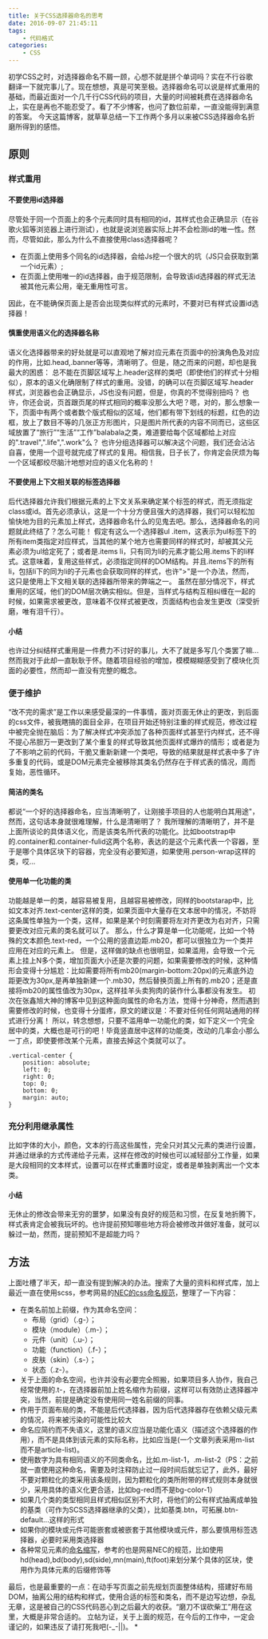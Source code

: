 ```yaml
---
title: 关于CSS选择器命名的思考
date: 2016-09-07 21:45:11
tags:
	- 代码格式
categories:
	- CSS
---
```

初学CSS之时，对选择器命名不屑一顾，心想不就是拼个单词吗？实在不行谷歌翻译一下就完事儿了。现在想想，真是可笑至极。选择器命名可以说是样式重用的基础，而最近面对一个几千行CSS代码的项目，大量的时间被耗费在选择器命名上，实在是再也不能忍受了。看了不少博客，也问了数位前辈，一直没能得到满意的答案。
今天这篇博客，就草草总结一下工作两个多月以来被CSS选择器命名折磨所得到的感悟。
<!--more-->
## 原则

### 样式重用
#### 不要使用id选择器
尽管处于同一个页面上的多个元素同时具有相同的id，其样式也会正确显示（在谷歌火狐等浏览器上进行测试），也就是说浏览器实际上并不会检测id的唯一性。然而，尽管如此，那么为什么不直接使用class选择器呢？
* 在页面上使用多个同名的id选择器，会给Js挖一个很大的坑（JS只会获取到第一个id元素）;
* 在页面上使用唯一的id选择器，由于规范限制，会导致该id选择器的样式无法被其他元素公用，毫无重用性可言。

因此，在不能确保页面上是否会出现类似样式的元素时，不要对已有样式设置id选择器！

#### 慎重使用语义化的选择器名称
语义化选择器带来的好处就是可以直观地了解对应元素在页面中的扮演角色及对应的作用，比如.head,.banner等等，清晰明了。但是，随之而来的问题，却也是我最大的困惑：
总不能在页脚区域写上.header这样的类吧（即使他们的样式十分相似），原本的语义化确限制了样式的重用。没错，的确可以在页脚区域写.header样式，浏览器也会正确显示，JS也没有问题，但是，你真的不觉得别扭吗？
也许，你还会说，页首跟页尾的样式相同的概率没那么大吧？嗯，对的，那么想象一下，页面中有两个或者数个版式相似的区域，他们都有带下划线的标题，红色的边框，放上了数目不等的几张正方形图片，只是图片所代表的内容不同而已，这些区域放置了“旅行”“生活”“工作”balabala之类，难道要给每个区域都给上对应的".travel",".life",".work"么？
也许分组选择器可以解决这个问题，我们还会沾沾自喜，使用一个逗号就完成了样式的复用。相信我，日子长了，你肯定会厌烦为每一个区域都绞尽脑汁地想对应的语义化名称的！

#### 不要使用上下文相关联的标签选择器
后代选择器允许我们根据元素的上下文关系来确定某个标签的样式，而无须指定class或id。首先必须承认，这是一个十分方便且强大的选择器，我们可以轻松加愉快地为目的元素加上样式，选择器命名什么的见鬼去吧。那么，选择器命名的问题就此终结了？怎么可能！
假定有这么一个选择器ul .item，这表示为ul标签下的所有item类指定对应样式，当其他的某个地方也需要同样的样式时，却被其父元素必须为ul给定死了；或者是.items li，只有同为li的元素才能公用.items下的li样式。这意味着，复用这些样式，必须指定同样的DOM结构。并且.items下的所有li，包括li下的同为li的子元素也会获取同样的样式，也许">"是一个办法，然而，这只是使用上下文相关联的选择器所带来的弊端之一。
虽然在部分情况下，样式重用的区域，他们的DOM层次确实相似。但是，当样式与结构互相纠缠在一起的时候，如果需求被更改，意味着不仅样式被更改，页面结构也会发生更改（深受折磨，唯有泪千行）。

#### 小结
也许过分纠结样式重用是一件费力不讨好的事儿，大不了就是多写几个类罢了嘛...然而我对于此却一直耿耿于怀。随着项目经验的增加，模模糊糊感受到了模块化页面的必要性，然而却一直没有完整的概念。

### 便于维护
“改不完的需求”是工作以来感受最深的一件事情，面对页面无休止的更改，到后面的css文件，被我瞎搞的面目全非，在项目开始还特别注重的样式规范，修改过程中被完全抛在脑后：为了解决样式冲突添加了各种页面样式甚至行内样式，还不得不提心吊胆万一更改到了某个重复的样式导致其他页面样式爆炸的情形；或者是为了不影响之前的代码，干脆又重新新建一个类吧，导致的结果就是样式表中多了许多重复的代码，或是DOM元素完全被移除其类名仍然存在于样式表的情况，周而复始，恶性循环。

#### 简洁的类名
都说“一个好的选择器命名，应当清晰明了，让刚接手项目的人也能明白其用途"，然而，这句话本身就很难理解，什么是清晰明了？
我所理解的清晰明了，并不是上面所谈论的具体语义化，而是该类名所代表的功能化。比如bootstrap中的.container和.container-fulid这两个名称，表达的是这个元素代表一个容器，至于是哪个具体区块下的容器，完全没有必要知道，如果使用.person-wrap这样的类，哎...

#### 使用单一化功能的类
功能越是单一的类，越容易被复用，且越容易被修改，同样的bootstarap中，比如文本对齐.text-center这样的类，如果页面中大量存在文本居中的情况，不妨将这条属性单独为一个类，这样，如果是某个时刻需要将左对齐更改为右对齐，只需要更改对应元素的类名就可以了。
那么，什么才算是单一化功能呢，比如一个特殊的文本颜色.text-red，一个公用的竖直边距.mb20，都可以很独立为一个类并应用在对应的元素上。
但是，这样做的缺点也很明显，如果滥用，会导致一个元素上挂上N多个类，增加页面大小还是次要的问题，如果需要修改的时候，这种情形会变得十分尴尬：比如需要将所有mb20(margin-bottom:20px)的元素底外边距更改为30px,是再单独新建一个.mb30，然后替换页面上所有的.mb20；还是直接将mb20的属性值改为30px，这样挂羊头卖狗肉的装作什么事都没有发生。
初次在张鑫旭大神的博客中见到这种面向属性的命名方法，觉得十分神奇，然而遇到需要修改的时候，也变得十分蛋疼，原文的建议是：不要对任何任何网站通用的样式进行分离！
所以，转念想想，只要不滥用单一功能化的类，如下定义一个完全居中的类，大概也是可行的吧！毕竟竖直居中这样的功能类，改动的几率会小那么一丁点，即使要修改某个元素，直接去掉这个类就可以了。
```
.vertical-center {
	position: absolute;
    left: 0;
    right: 0;
    top: 0;
    bottom: 0;
    margin: auto;
}
```

### 充分利用继承属性
比如字体的大小，颜色，文本的行高这些属性，完全只对其父元素的类进行设置，并通过继承的方式传递给子元素，这样在修改的时候也可以减轻部分工作量，如果是大段相同的文本样式，设置可以在样式重置时设定，或者是单独剥离出一个文本类。

#### 小结
无休止的修改会带来无穷的噩梦，如果没有良好的规范和习惯，在反复地折腾下，样式表肯定会被我玩坏的。也许提前预知哪些地方将会被修改并做好准备，就可以躲过一劫，然而，提前预知不是超能力吗？

## 方法

上面吐槽了半天，却一直没有提到解决的办法。搜索了大量的资料和样式库，加上最近一直在使用scss，参考网易的[NEC的css命名规范](http://nec.netease.com/standard/css-name.html)，整理了一下内容：
* 在类名前加上前缀，作为其命名空间：
	* 布局（grid）（.g-）；
	* 模块（module）（.m-）；
	* 元件（unit）（.u-）；
	* 功能（function）（.f-）；
	* 皮肤（skin）（.s-）；
	* 状态（.z-）。
* 关于上面的命名空间，也许并没有必要完全照搬，如果项目多人协作，我自己经常使用的.t-，在选择器前加上姓名缩作为前缀，这样可以有效防止选择器冲突，当然，前提是确定没有使用同一姓名前缀的同事。
* 作用于页面布局的类，不能是后代选择器，因为后代选择器存在依赖父级元素的情况，将来被污染的可能性比较大
* 命名应简约而不失语义，这里的语义应当是功能化语义（描述这个选择器的作用），而不是具体到该元素的实际名称，比如应当是(一个文章列表采用m-list而不是article-list)。
* 使用数字为具有相同语义的不同类命名，比如.m-list-1，.m-list-2（PS：之前就一直使用这种命名，需要及时注释防止过一段时间后就忘记了，此外，最好不要对颗粒化的类采用该条规则，因为颗粒化的类所附带的样式规则本身就很少，采用具体的语义化更合适，比如bg-red而不是bg-color-1）
* 如果几个类的类型相同且样式相似区别不大时，将他们的公有样式抽离成单独的基类（可作为SCSS选择器继承的父类），比如基类.btn，可拓展.btn-default...这样的形式
* 如果你的模块或元件可能嵌套或被嵌套于其他模块或元件，那么要慎用标签选择器，必要时采用类选择器
* 各种常见元素的[命名缩写](http://nec.netease.com/standard/css-practice.html)，参考的也是网易NEC的规范，比如使用hd(head),bd(body),sd(side),mn(main),ft(foot)来划分某个具体的区块，使用作为具体元素的后缀修饰等

最后，也是最重要的一点：在动手写页面之前先规划页面整体结构，搭建好布局DOM，抽离公用的结构和样式，使用合适的标签和类名，而不是边写边想，杂乱无章，这是被自己的CSS代码恶心到之后最大的收获。“磨刀不误砍柴工”用在这里，大概是非常合适的。
立帖为证，关于上面的规范，在今后的工作中，一定会谨记的，如果违反了请打死我吧(-_-||)。
* 